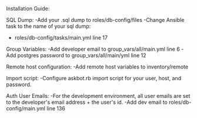 Installation Guide:

SQL Dump:
-Add your .sql dump to roles/db-config/files
-Change Ansible task to the name of your sql dump:
  - roles/db-config/tasks/main.yml line 17

Group Variables:
-Add developer email to group_vars/all/main.yml line 6
-Add postgres password to group_vars/all/main/yml line 12

Remote host configuration:
-Add remote host variables to inventory/remote

Import script:
-Configure askbot.rb import script for your user, host, and password.

Auth User Emails:
-For the development environment, all user emails are set to the developer's
email address + the user's id.
-Add dev email to roles/db-config/main.yml line 136
